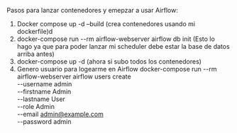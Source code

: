 Pasos para lanzar contenedores y emepzar a usar Airflow:

1. Docker compose up -d –build (crea contenedores usando mi dockerfile)d
2. docker-compose run --rm airflow-webserver airflow db init (Esto lo hago ya que para poder lanzar mi scheduler debe estar la base de datos arriba antes)
3. docker-compose up -d (ahora si subo todos los contenedores)
4.	Genero usuario para logearme en Airflow
docker-compose run --rm airflow-webserver airflow users create \
--username admin \
--firstname Admin \
--lastname User \
--role Admin \
--email admin@example.com \
--password admin

